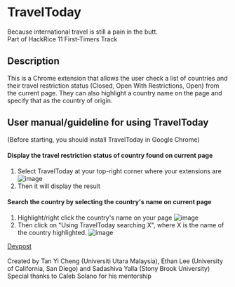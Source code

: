 # TravelToday
Because international travel is still a pain in the butt.<br> Part of HackRice 11 First-Timers Track

## Description
This is a Chrome extension that allows the user check a list of countries and their travel restriction status (Closed, Open With Restrictions, Open) from the current page. They can also highlight a country name on the page and specify that as the country of origin.

## User manual/guideline for using TravelToday
(Before starting, you should install TravelToday in Google Chrome)
#### Display the travel restriction status of country found on current page
1) Select TravelToday at your top-right corner where your extensions are <br>
![image](https://user-images.githubusercontent.com/80609325/133921738-23fc5613-ecdb-41f1-85a1-cf5bc7eca3f6.png)
2) Then it will display the result

#### Search the country by selecting the country's name on current page
1) Highlight/right click the country's name on your page
![image](https://user-images.githubusercontent.com/80609325/133921659-42fb115c-ee78-470f-a8b6-e7c25e1d58f9.png)
2) Then click on "Using TravelToday searching X", where X is the name of the country highlighted.
![image](https://user-images.githubusercontent.com/80609325/133921648-fedf4c82-376d-4844-93c6-870666ae7a1b.png)

<a href = https://devpost.com/software/traveltoday> Devpost </a><br></br>
Created by Tan Yi Cheng (Universiti Utara Malaysia), Ethan Lee (University of California, San Diego) and Sadashiva Yalla (Stony Brook University)
Special thanks to Caleb Solano for his mentorship
